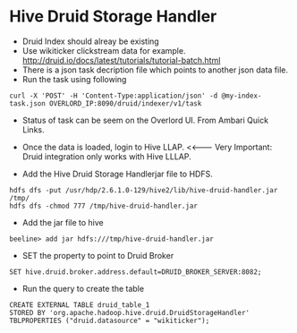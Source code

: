# Hive Druid Storage Handler

* Druid Index should alreay be existing 
 * Use wikiticker clickstream data for example. http://druid.io/docs/latest/tutorials/tutorial-batch.html
 * There is a json task decription file which points to another json data file. 
 * Run the task using following 
```
curl -X 'POST' -H 'Content-Type:application/json' -d @my-index-task.json OVERLORD_IP:8090/druid/indexer/v1/task
```
 * Status of task can be seem on the Overlord UI. From Ambari Quick Links. 

* Once the data is loaded, login to Hive LLAP. <<--- Very Important: Druid integration only works with Hive LLLAP. 

* Add the Hive Druid Storage Handlerjar file to HDFS. 
```
hdfs dfs -put /usr/hdp/2.6.1.0-129/hive2/lib/hive-druid-handler.jar /tmp/
hdfs dfs -chmod 777 /tmp/hive-druid-handler.jar
```
* Add the jar file to hive 
```
beeline> add jar hdfs:///tmp/hive-druid-handler.jar
```
* SET the property to point to Druid Broker
```
SET hive.druid.broker.address.default=DRUID_BROKER_SERVER:8082;
```
* Run the query to create the table
```
CREATE EXTERNAL TABLE druid_table_1
STORED BY 'org.apache.hadoop.hive.druid.DruidStorageHandler'
TBLPROPERTIES ("druid.datasource" = "wikiticker");
```

